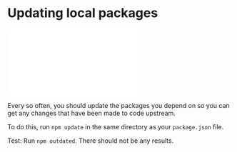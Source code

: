 <!--
title: 05 - Updating local packages
featured: true
-->

# Updating local packages

<iframe src="//www.youtube.com/embed/HRudtPGcOt4" frameborder="0" allowfullscreen></iframe>

Every so often, you should update the packages you depend on so you can get any changes that have been made to code upstream.

To do this, run `npm update` in the same directory as your `package.json` file.

Test: Run `npm outdated`. There should not be any results.
